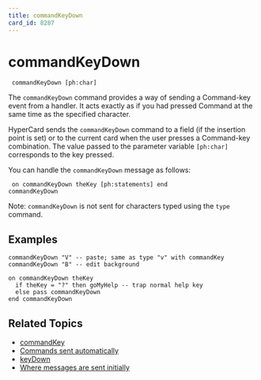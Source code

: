 ```yaml
---
title: commandKeyDown
card_id: 8287
---
```


# commandKeyDown

<code><pre>
commandKeyDown [ph:char]
</pre></code>

The <code>commandKeyDown</code> command provides a way of sending a Command-key event from a handler. It acts exactly as if you had pressed Command at the same time as the specified character.

HyperCard sends the <code>commandKeyDown</code> command to a field (if the insertion point is set) or to the current card when the user presses a Command-key combination. The value passed to the parameter variable <code>[ph:char]</code> corresponds to the key pressed.

You can handle the <code>commandKeyDown</code> message as follows:

<code><pre>
on commandKeyDown theKey
  [ph:statements]
end commandKeyDown
</pre></code>

Note: <code>commandKeyDown</code> is not sent for characters typed using the <code>type</code> command. 

## Examples

```
commandKeyDown "V" -- paste; same as type "v" with commandKey
commandKeyDown "B" -- edit background

on commandKeyDown theKey
  if theKey = "?" then goMyHelp -- trap normal help key
  else pass commandKeyDown
end commandKeyDown
```

## Related Topics

* [commandKey](/HyperTalkReference/functions/commandKey)
* [Commands sent automatically](/HyperTalkReference/systemmessages/Commands-sent-automatically)
* [keyDown](/HyperTalkReference/commands/keyDown)
* [Where messages are sent initially](/HyperTalkReference/systemmessages/Where-messages-are-sent-initially)

